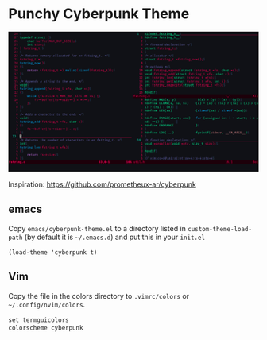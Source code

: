 # Punchy Cyberpunk Theme

![cyberpunk](cyberpunk.png)

Inspiration: https://github.com/prometheux-ar/cyberpunk

## emacs

Copy `emacs/cyberpunk-theme.el` to a directory listed in `custom-theme-load-path`
(by default it is `~/.emacs.d`) and put this in your `init.el`

```elisp
(load-theme 'cyberpunk t)
```

## Vim

Copy the file in the colors directory to `.vimrc/colors` or `~/.config/nvim/colors`.

```vimscript
set termguicolors
colorscheme cyberpunk
```
